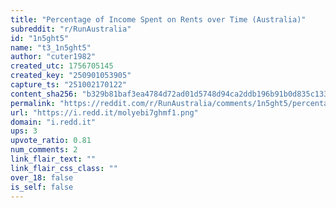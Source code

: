 ```yaml
---
title: "Percentage of Income Spent on Rents over Time (Australia)"
subreddit: "r/RunAustralia"
id: "1n5ght5"
name: "t3_1n5ght5"
author: "cuter1982"
created_utc: 1756705145
created_key: "250901053905"
capture_ts: "251002170122"
content_sha256: "b329b81baf3ea4784d72ad01d5748d94ca2ddb196b91b0d835c1337c9eb85542"
permalink: "https://reddit.com/r/RunAustralia/comments/1n5ght5/percentage_of_income_spent_on_rents_over_time/"
url: "https://i.redd.it/molyebi7ghmf1.png"
domain: "i.redd.it"
ups: 3
upvote_ratio: 0.81
num_comments: 2
link_flair_text: ""
link_flair_css_class: ""
over_18: false
is_self: false
---
```



